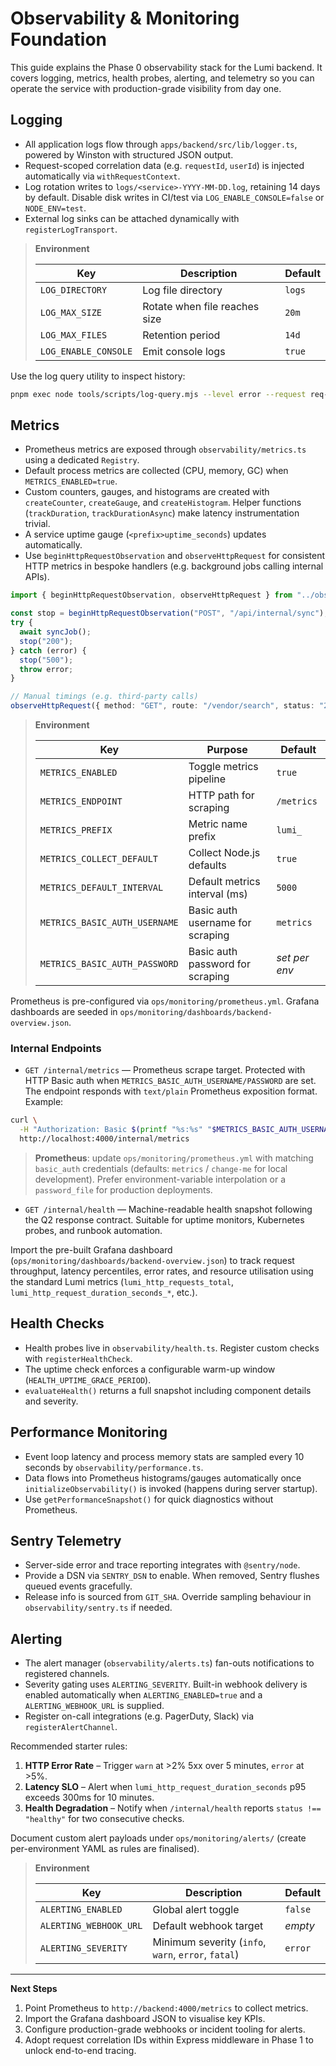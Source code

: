 # Observability & Monitoring Foundation

This guide explains the Phase 0 observability stack for the Lumi backend. It covers logging, metrics, health probes, alerting, and telemetry so you can operate the service with production-grade visibility from day one.

## Logging

- All application logs flow through `apps/backend/src/lib/logger.ts`, powered by Winston with structured JSON output.
- Request-scoped correlation data (e.g. `requestId`, `userId`) is injected automatically via `withRequestContext`.
- Log rotation writes to `logs/<service>-YYYY-MM-DD.log`, retaining 14 days by default. Disable disk writes in CI/test via `LOG_ENABLE_CONSOLE=false` or `NODE_ENV=test`.
- External log sinks can be attached dynamically with `registerLogTransport`.

> **Environment**
>
> | Key                  | Description                   | Default |
> | -------------------- | ----------------------------- | ------- |
> | `LOG_DIRECTORY`      | Log file directory            | `logs`  |
> | `LOG_MAX_SIZE`       | Rotate when file reaches size | `20m`   |
> | `LOG_MAX_FILES`      | Retention period              | `14d`   |
> | `LOG_ENABLE_CONSOLE` | Emit console logs             | `true`  |

Use the log query utility to inspect history:

```bash
pnpm exec node tools/scripts/log-query.mjs --level error --request req-123
```

## Metrics

- Prometheus metrics are exposed through `observability/metrics.ts` using a dedicated `Registry`.
- Default process metrics are collected (CPU, memory, GC) when `METRICS_ENABLED=true`.
- Custom counters, gauges, and histograms are created with `createCounter`, `createGauge`, and `createHistogram`. Helper functions (`trackDuration`, `trackDurationAsync`) make latency instrumentation trivial.
- A service uptime gauge (`<prefix>uptime_seconds`) updates automatically.
- Use `beginHttpRequestObservation` and `observeHttpRequest` for consistent HTTP metrics in bespoke handlers (e.g. background jobs calling internal APIs).

```ts
import { beginHttpRequestObservation, observeHttpRequest } from "../observability/index";

const stop = beginHttpRequestObservation("POST", "/api/internal/sync");
try {
  await syncJob();
  stop("200");
} catch (error) {
  stop("500");
  throw error;
}

// Manual timings (e.g. third-party calls)
observeHttpRequest({ method: "GET", route: "/vendor/search", status: "200" }, durationSeconds);
```

> **Environment**
>
> | Key                           | Purpose                          | Default       |
> | ----------------------------- | -------------------------------- | ------------- |
> | `METRICS_ENABLED`             | Toggle metrics pipeline          | `true`        |
> | `METRICS_ENDPOINT`            | HTTP path for scraping           | `/metrics`    |
> | `METRICS_PREFIX`              | Metric name prefix               | `lumi_`       |
> | `METRICS_COLLECT_DEFAULT`     | Collect Node.js defaults         | `true`        |
> | `METRICS_DEFAULT_INTERVAL`    | Default metrics interval (ms)    | `5000`        |
> | `METRICS_BASIC_AUTH_USERNAME` | Basic auth username for scraping | `metrics`     |
> | `METRICS_BASIC_AUTH_PASSWORD` | Basic auth password for scraping | _set per env_ |

Prometheus is pre-configured via `ops/monitoring/prometheus.yml`. Grafana dashboards are seeded in `ops/monitoring/dashboards/backend-overview.json`.

### Internal Endpoints

- `GET /internal/metrics` — Prometheus scrape target. Protected with HTTP Basic auth when `METRICS_BASIC_AUTH_USERNAME/PASSWORD` are set. The endpoint responds with `text/plain` Prometheus exposition format. Example:

```bash
curl \
  -H "Authorization: Basic $(printf "%s:%s" "$METRICS_BASIC_AUTH_USERNAME" "$METRICS_BASIC_AUTH_PASSWORD" | base64)" \
  http://localhost:4000/internal/metrics
```

> **Prometheus**: update `ops/monitoring/prometheus.yml` with matching `basic_auth` credentials (defaults: `metrics` / `change-me` for local development). Prefer environment-variable interpolation or a `password_file` for production deployments.

- `GET /internal/health` — Machine-readable health snapshot following the Q2 response contract. Suitable for uptime monitors, Kubernetes probes, and runbook automation.

Import the pre-built Grafana dashboard (`ops/monitoring/dashboards/backend-overview.json`) to track request throughput, latency percentiles, error rates, and resource utilisation using the standard Lumi metrics (`lumi_http_requests_total`, `lumi_http_request_duration_seconds_*`, etc.).

## Health Checks

- Health probes live in `observability/health.ts`. Register custom checks with `registerHealthCheck`.
- The uptime check enforces a configurable warm-up window (`HEALTH_UPTIME_GRACE_PERIOD`).
- `evaluateHealth()` returns a full snapshot including component details and severity.

## Performance Monitoring

- Event loop latency and process memory stats are sampled every 10 seconds by `observability/performance.ts`.
- Data flows into Prometheus histograms/gauges automatically once `initializeObservability()` is invoked (happens during server startup).
- Use `getPerformanceSnapshot()` for quick diagnostics without Prometheus.

## Sentry Telemetry

- Server-side error and trace reporting integrates with `@sentry/node`.
- Provide a DSN via `SENTRY_DSN` to enable. When removed, Sentry flushes queued events gracefully.
- Release info is sourced from `GIT_SHA`. Override sampling behaviour in `observability/sentry.ts` if needed.

## Alerting

- The alert manager (`observability/alerts.ts`) fan-outs notifications to registered channels.
- Severity gating uses `ALERTING_SEVERITY`. Built-in webhook delivery is enabled automatically when `ALERTING_ENABLED=true` and a `ALERTING_WEBHOOK_URL` is supplied.
- Register on-call integrations (e.g. PagerDuty, Slack) via `registerAlertChannel`.

Recommended starter rules:

1. **HTTP Error Rate** – Trigger `warn` at >2% 5xx over 5 minutes, `error` at >5%.
2. **Latency SLO** – Alert when `lumi_http_request_duration_seconds` p95 exceeds 300ms for 10 minutes.
3. **Health Degradation** – Notify when `/internal/health` reports `status !== "healthy"` for two consecutive checks.

Document custom alert payloads under `ops/monitoring/alerts/` (create per-environment YAML as rules are finalised).

> **Environment**
>
> | Key                    | Description                                         | Default |
> | ---------------------- | --------------------------------------------------- | ------- |
> | `ALERTING_ENABLED`     | Global alert toggle                                 | `false` |
> | `ALERTING_WEBHOOK_URL` | Default webhook target                              | _empty_ |
> | `ALERTING_SEVERITY`    | Minimum severity (`info`, `warn`, `error`, `fatal`) | `error` |

---

**Next Steps**

1. Point Prometheus to `http://backend:4000/metrics` to collect metrics.
2. Import the Grafana dashboard JSON to visualise key KPIs.
3. Configure production-grade webhooks or incident tooling for alerts.
4. Adopt request correlation IDs within Express middleware in Phase 1 to unlock end-to-end tracing.
